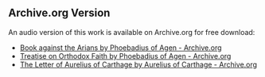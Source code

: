 ## Archive.org Version

An audio version of this work is available on Archive.org for free download:

* [Book against the Arians by Phoebadius of Agen - Archive.org](https://archive.org/details/book-against-the-arians)
* [Treatise on Orthodox Faith by Phoebadius of Agen - Archive.org](https://archive.org/details/treatise-on-orthodox-faith)
* [The Letter of Aurelius of Carthage by Aurelius of Carthage - Archive.org](https://archive.org/details/the-letter-of-aurelius-of-carthage)